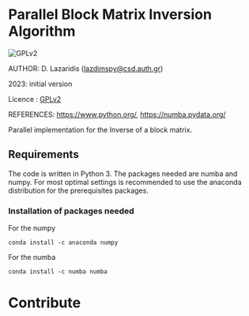 #  Parallel Block Matrix Inversion Algorithm
![GPLv2][]

[GPLv2]: https://img.shields.io/badge/license-GPLv2-lightgrey.svg

AUTHOR: D. Lazaridis (lazdimspy@csd.auth.gr)

2023: initial version

Licence : [GPLv2](https://github.com/ASESINOELDIOS/Inverse-Block-Matrix/blob/main/LICENSE)

REFERENCES:  https://www.python.org/, https://numba.pydata.org/

Parallel implementation for the Inverse of a block matrix. 

## Requirements
The code is written in Python 3. The packages needed are numba and numpy.
For most optimal settings is recommended to use the anaconda distribution for the prerequisites packages.
### Installation of packages needed

For the numpy
```
conda install -c anaconda numpy
```

For the numba
```
conda install -c numba numba
```

# Contribute
